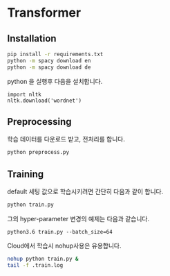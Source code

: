 # Transformer 

## Installation

```bash
pip install -r requirements.txt
python -m spacy download en
python -m spacy download de
```

python 을 실행후 다음을 설치합니다.

```
import nltk
nltk.download('wordnet')
```


## Preprocessing

학습 데이터를 다운로드 받고, 전처리를 합니다. 

```bash
python preprocess.py
```

## Training

default 세팅 값으로 학습시키려면 간단히 다음과 같이 합니다.

```bash
python train.py
```

그외 hyper-parameter 변경의 예제는 다음과 같습니다. 

```
python3.6 train.py --batch_size=64
```

Cloud에서 학습시 nohup사용은 유용합니다.

```bash
nohup python train.py &
tail -f .train.log
```